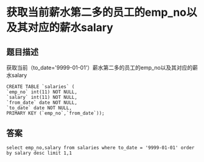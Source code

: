 # 获取当前薪水第二多的员工的emp_no以及其对应的薪水salary

## 题目描述

获取当前（to_date='9999-01-01'）薪水第二多的员工的emp_no以及其对应的薪水salary

```mysql
CREATE TABLE `salaries` (
`emp_no` int(11) NOT NULL,
`salary` int(11) NOT NULL,
`from_date` date NOT NULL,
`to_date` date NOT NULL,
PRIMARY KEY (`emp_no`,`from_date`));
```

## 答案

```mysql
select emp_no,salary from salaries where to_date = '9999-01-01' order by salary desc limit 1,1
```

